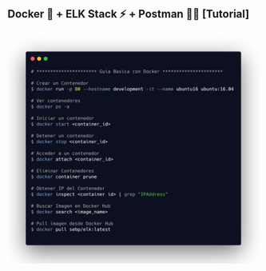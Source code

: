 ##  Docker :whale2: + ELK Stack :zap: + Postman :man_astronaut: [Tutorial]

![Docker Basics](/img/1.png)